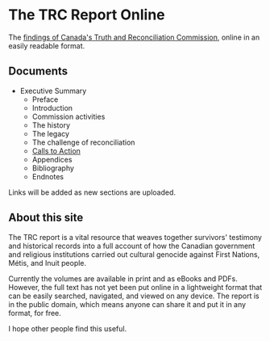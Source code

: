 # The TRC Report Online

The [findings of Canada's Truth and Reconciliation Commission](http://www.trc.ca/websites/trcinstitution/index.php?p=890), online in an easily readable format.

## Documents

- Executive Summary
  - Preface
  - Introduction
  - Commission activities
  - The history
  - The legacy
  - The challenge of reconciliation
  - [Calls to Action](https://github.com/nevillepark/trc/blob/master/calls-to-action.md)
  - Appendices
  - Bibliography
  - Endnotes
  
Links will be added as new sections are uploaded.

## About this site

The TRC report is a vital resource that weaves together survivors' testimony and historical records into a full account of how the Canadian government and religious institutions carried out cultural genocide against First Nations, Métis, and Inuit people. 

Currently the volumes are available in print and as eBooks and PDFs. However, the full text has not yet been put online in a lightweight format that can be easily searched, navigated, and viewed on any device. The report is in the public domain, which means anyone can share it and put it in any format, for free.

I hope other people find this useful.

